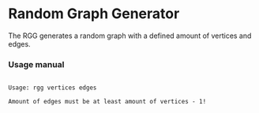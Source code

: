 # Random Graph Generator

The RGG generates a random graph with a defined amount of vertices and edges.

### Usage manual

```console

Usage: rgg vertices edges

Amount of edges must be at least amount of vertices - 1!

```
